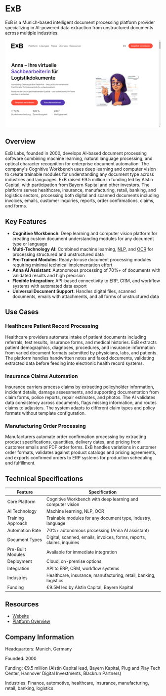 # ExB

ExB is a Munich-based intelligent document processing platform provider specializing in AI-powered data extraction from unstructured documents across multiple industries.

![ExB](assets/exb.png)


## Overview

ExB Labs, founded in 2000, develops AI-based document processing software combining machine learning, natural language processing, and optical character recognition for enterprise document automation. The company's Cognitive Workbench uses deep learning and computer vision to create trainable modules for understanding any document type across industries and languages. ExB raised €9.5 million in funding led by Alstin Capital, with participation from Bayern Kapital and other investors. The platform serves healthcare, insurance, manufacturing, retail, banking, and logistics sectors, processing both digital and scanned documents including invoices, emails, customer inquiries, reports, order confirmations, claims, and forms.

## Key Features

- **Cognitive Workbench**: Deep learning and computer vision platform for creating custom document understanding modules for any document type or language
- **Multi-Technology AI**: Combined machine learning, [NLP](../../capabilities/extraction/index.md), and [OCR](../../capabilities/ocr/index.md) for processing structured and unstructured data
- **Pre-Trained Modules**: Ready-to-use document processing modules requiring minimal technical implementation effort
- **Anna AI Assistant**: Autonomous processing of 70%+ of documents with validated results and high precision
- **Flexible Integration**: API-based connectivity to ERP, CRM, and workflow systems with automated data export
- **Universal Document Support**: Handles digital files, scanned documents, emails with attachments, and all forms of unstructured data

## Use Cases

### Healthcare Patient Record Processing

Healthcare providers automate intake of patient documents including referrals, test results, insurance forms, and medical histories. ExB extracts patient demographics, diagnoses, procedures, and insurance information from varied document formats submitted by physicians, labs, and patients. The platform handles handwritten notes and faxed documents, validating extracted data before feeding into electronic health record systems.

### Insurance Claims Automation

Insurance carriers process claims by extracting policyholder information, incident details, damage assessments, and supporting documentation from claim forms, police reports, repair estimates, and photos. The AI validates data consistency across documents, flags missing information, and routes claims to adjusters. The system adapts to different claim types and policy formats without template configuration.

### Manufacturing Order Processing

Manufacturers automate order confirmation processing by extracting product specifications, quantities, delivery dates, and pricing from customer emails and PDF order forms. ExB handles variations in customer order formats, validates against product catalogs and pricing agreements, and exports confirmed orders to ERP systems for production scheduling and fulfillment.

## Technical Specifications

| Feature | Specification |
|---------|---------------|
| Core Platform | Cognitive Workbench with deep learning and computer vision |
| AI Technology | Machine learning, NLP, OCR |
| Training Approach | Trainable modules for any document type, industry, language |
| Automation Rate | 70%+ autonomous processing (Anna AI assistant) |
| Document Types | Digital, scanned, emails, invoices, forms, reports, claims, inquiries |
| Pre-Built Modules | Available for immediate integration |
| Deployment | Cloud, on-premise options |
| Integration | API to ERP, CRM, workflow systems |
| Industries | Healthcare, insurance, manufacturing, retail, banking, logistics |
| Funding | €9.5M led by Alstin Capital, Bayern Kapital |

## Resources

- [Website](https://exb.de)
- [Platform Overview](https://exb.de/en/platform/)

## Company Information

Headquarters: Munich, Germany

Founded: 2000

Funding: €9.5 million (Alstin Capital lead, Bayern Kapital, Plug and Play Tech Center, Hannover Digital Investments, Blackrun Partners)

Industries: Finance, automotive, healthcare, insurance, manufacturing, retail, banking, logistics
